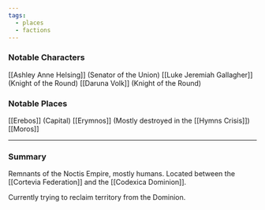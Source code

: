 ```yaml
---
tags:
  - places
  - factions
---
```

### Notable Characters
[[Ashley Anne Helsing]] (Senator of the Union)
[[Luke Jeremiah Gallagher]] (Knight of the Round)
[[Daruna Volk]] (Knight of the Round)

### Notable Places
[[Erebos]] (Capital)
[[Erymnos]] (Mostly destroyed in the [[Hymns Crisis]])
[[Moros]]

___
### Summary
Remnants of the Noctis Empire, mostly humans. Located between the [[Cortevia Federation]] and the [[Codexica Dominion]].

Currently trying to reclaim territory from the Dominion. 